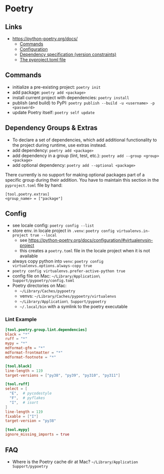 # Poetry

## Links

- <https://python-poetry.org/docs/>
  - [Commands](https://python-poetry.org/docs/cli/)
  - [Configuration](https://python-poetry.org/docs/configuration/)
  - [Dependency specification (version constraints)](https://python-poetry.org/docs/dependency-specification/)
  - [The pyproject.toml file](https://python-poetry.org/docs/pyproject/)

## Commands

- initialize a pre-existing project: `poetry init`
- add package: `poetry add <package>`
- install current project with dependencies: `poetry install`
- publish (and build) to PyPI: `poetry publish --build -u <username> -p <password>`
- update Poetry itself: `poetry self update`

## Dependency Groups & Extras

- To declare a set of dependencies, which add additional functionality to the project during runtime, use extras instead.
- add dependency: `poetry add <package>`
- add dependency in a group (lint, test, etc.): `poetry add --group <group> <package>`
- add optional dependency: `poetry add --optional <package>`

There currently is no support for making optional packages part of a specific group during their addition.
You have to maintain this section in the `pyproject.toml` file by hand:

```
[tool.poetry.extras]
<group_name> = ["package"]
```

## Config

- see locale config: `poetry config --list`
- store env. in locale project in `.venv`: `poetry config virtualenvs.in-project true --local`
  - see https://python-poetry.org/docs/configuration/#virtualenvsin-project
  - this creates a `poetry.toml` file in the locale project when it is not available
- always copy python into `venv`: `poetry config virtualenvs.options.always-copy true`
- `poetry config virtualenvs.prefer-active-python true`
- config file on Mac: `~/Library/Application\ Support/pypoetry/config.toml`
- Poetry directories on Mac:
  - `~/Library/Caches/pypoetry`
  - venvs: `~/Library/Caches/pypoetry/virtualenvs`
  - `~/Library/Application\ Support/pypoetry`
  - `~/.local/bin` with a symlink to the poetry executable

### Lint Example

```toml
[tool.poetry.group.lint.dependencies]
black = "*"
ruff = "*"
mypy = "*"
mdformat-gfm = "*"
mdformat-frontmatter = "*"
mdformat-footnote = "*"

[tool.black]
line-length = 119
target-versions = ["py38", "py39", "py310", "py311"]

[tool.ruff]
select = [
  "E",  # pycodestyle
  "F",  # pyflakes
  "I",  # isort
]
line-length = 119
fixable = ["I"]
target-version = "py38"

[tool.mypy]
ignore_missing_imports = true
```

## FAQ

- Where is the Poetry cache dir at Mac? `~/Library/Application Support/pypoetry`
